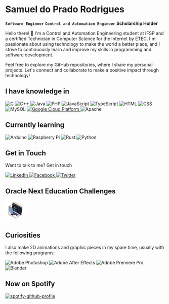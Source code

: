# Samuel do Prado Rodrigues

**`Software Engineer`** **`Control and Automation Engineer`** **Scholarship Holder**

Hello there! 👋 I'm a Control and Automation Engineering student at IFSP and a certified Technician in Computer Science for the Internet by ETEC. I'm passionate about using technology to make the world a better place, and I strive to continuously learn and improve my skills in programming and software development.

Feel free to explore my GitHub repositories, where I share my personal projects. Let's connect and collaborate to make a positive impact through technology!

## I have knowledge in

<div>
  <img width="36px" src="https://cdn.jsdelivr.net/gh/devicons/devicon/icons/c/c-original.svg" title="C" />
  <img width="36px" src="https://cdn.jsdelivr.net/gh/devicons/devicon/icons/cplusplus/cplusplus-original.svg" title="C++" />
  <img width="36px" src="https://cdn.jsdelivr.net/gh/devicons/devicon/icons/java/java-original.svg" title="Java" />
  <img width="36px" src="https://cdn.jsdelivr.net/gh/devicons/devicon/icons/php/php-plain.svg" title="PHP" />
  <img width="36px" src="https://cdn.jsdelivr.net/gh/devicons/devicon/icons/javascript/javascript-original.svg" title="JavaScript" />
  <img width="36px" src="https://cdn.jsdelivr.net/gh/devicons/devicon/icons/typescript/typescript-original.svg" title="TypeScript" />
  <img width="36px" src="https://cdn.jsdelivr.net/gh/devicons/devicon/icons/html5/html5-original.svg" title="HTML" />
  <img width="36px" src="https://cdn.jsdelivr.net/gh/devicons/devicon/icons/css3/css3-original.svg" title="CSS" />
  <img width="36px" src="https://cdn.jsdelivr.net/gh/devicons/devicon/icons/mysql/mysql-original.svg" title="MySQL" />
  <a href="https://www.cloudskillsboost.google/public_profiles/a7c7053c-dbe2-4a75-82e5-472cf6519e54" />
    <img width="36px" src="https://cdn.jsdelivr.net/gh/devicons/devicon/icons/googlecloud/googlecloud-original.svg" title="Google Cloud Platform" />
  </a>
  <img width="36px" src="https://cdn.jsdelivr.net/gh/devicons/devicon/icons/apache/apache-original.svg" title="Apache" />
</div>

## Currently learning

<div>
  <img width="36px" src="https://cdn.jsdelivr.net/gh/devicons/devicon/icons/arduino/arduino-original.svg" title="Arduino" />
  <img width="36px" src="https://cdn.jsdelivr.net/gh/devicons/devicon/icons/raspberrypi/raspberrypi-original.svg" title="Raspberry Pi" />
  <img width="36px" src="https://cdn.jsdelivr.net/gh/devicons/devicon/icons/rust/rust-plain.svg" title="Rust" />
  <img width="36px" src="https://cdn.jsdelivr.net/gh/devicons/devicon/icons/python/python-original.svg" title="Python" />
</div>

## Get in Touch

Want to talk to me? Get in touch

<div>
  <a href="https://www.linkedin.com/in/samuel-do-prado-rodrigues/">
    <img width="36px" src="https://cdn.jsdelivr.net/gh/devicons/devicon/icons/linkedin/linkedin-original.svg" title="LinkedIn">
  </a>
  <a href="https://www.facebook.com/samuel.do.prado.rodrigues/">
    <img width="36px" src="https://cdn.jsdelivr.net/gh/devicons/devicon/icons/facebook/facebook-original.svg" title="Facebook">
  </a>
  <a href="https://twitter.com/samuel_do_prado">
    <img width="36px" src="https://cdn.jsdelivr.net/gh/devicons/devicon/icons/twitter/twitter-original.svg" title="Twitter">
  </a>
</div>

## Oracle Next Education Challenges

<div>
  <a href="https://assodepicche.github.io/challenge-oracle-one/">
    <img width="64px" src="./imgs/oracle-next-education-first-challenge.png" title="First Challenge">
  </a>
</div>

## Curiosities

I also make 2D animations and graphic pieces in my spare time, usually with the following programs:

<div>
  <img width="36px" src="https://cdn.jsdelivr.net/gh/devicons/devicon/icons/photoshop/photoshop-plain.svg" title="Adobe Photoshop">
  <img width="36px" src="https://cdn.jsdelivr.net/gh/devicons/devicon/icons/aftereffects/aftereffects-original.svg" title="Adobe After Effects">  
  <img width="36px" src="https://cdn.jsdelivr.net/gh/devicons/devicon/icons/premierepro/premierepro-original.svg" title="Adobe Premiere Pro">
  <img width="36px" src="https://cdn.jsdelivr.net/gh/devicons/devicon/icons/blender/blender-original.svg" title="Blender">
</div>

## Now on Spotify

[![spotify-github-profile](https://spotify-github-profile.vercel.app/api/view?uid=6flhz983p72i174tjdvshpnhs&cover_image=true&theme=natemoo-re&show_offline=true&background_color=121212&interchange=true&bar_color=53b14f&bar_color_cover=false)](https://spotify-github-profile.vercel.app/api/view?uid=6flhz983p72i174tjdvshpnhs&redirect=true)
